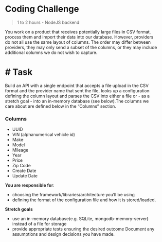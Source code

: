 # Coding Challenge

> 1 to 2 hours - NodeJS backend

You work on a product that receives potentially large files in CSV format,
process them and import their data into our database. However, providers do not
all use the same layout of columns. The order may differ between providers, they
may only send a subset of the columns, or they may include additional columns we
do not wish to capture.

# # Task

Build an API with a single endpoint that accepts a file upload in the CSV format
and the provider name that sent the file, looks up a configuration defining the
column layout and parses the CSV into either a file or - as a stretch goal -
into an in-memory database (see below).The columns we care about are defined
below in the “Columns” section.

### Columns

- UUID
- VIN (alphanumerical vehicle id)
- Make
- Model
- Mileage
- Year
- Price
- Zip Code
- Create Date
- Update Date

**You are responsible for**:

- choosing the framework/libraries/architecture you’ll be using
- defining the format of the configuration file and how it is stored/loaded.

**Stretch goals**

- use an in-memory database(e.g. SQLite, mongodb-memory-server) instead of a
  file for storage
- provide appropriate tests ensuring the desired outcome Document any
  assumptions and design decisions you have made.
